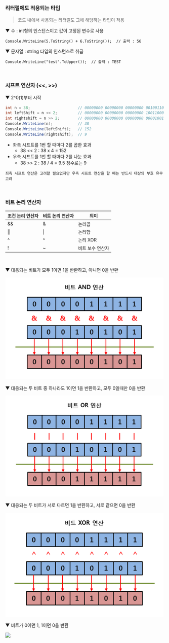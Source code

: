 ### 리터럴에도 적용되는 타입
> 코드 내에서 사용되는 리터럴도 그에 해당하는 타입이 적용

▼ 수 : int형의 인스턴스이고 값이 고정된 변수로 사용
````
Console.WriteLine(5.ToString() + 6.ToString());  // 출력 : 56
````
▼ 문자열 : string 타입의 인스턴스로 취급
````
Console.WriteLine("test".ToUpper());  // 출력 : TEST
````
<br>

### 시프트 연산자 (<<, >>)
▼ 2^0(1)부터 시작
````csharp
int n = 38;                     // 00000000 00000000 00000000 00100110
int leftShift = n << 2;         // 00000000 00000000 00000000 10011000
int rightshift = n >> 2;        // 00000000 00000000 00000000 00001001
Console.WriteLine(n);           // 38
Console.WriteLine(leftShift);   // 152
Console.WriteLine(rightshift);  // 9
````
- 좌측 시프트를 1번 할 때마다 2를 곱한 효과
  - 38 << 2 : 38 x 4 = 152
- 우측 시프트를 1번 할 때마다 2를 나눈 효과
  - 38 >> 2 : 38 / 4 = 9.5 정수로는 9

````
죄측 시프트 연산은 고려할 필요없지만 우측 시프트 연산을 할 때는 반드시 대상의 부호 유무 고려
````
<br>

### 비트 논리 연산자
|조건 논리 연산자|비트 논리 연산자|의미|
|---|---|---|
|&&|&|논리곱|
|&#124;&#124;|&#124;|논리합|
|^|^|논리 XOR|
|!|~|비트 보수 연산자|

<br>

▼ 대응되는 비트가 모두 1이면 1을 반환하고, 아니면 0을 반환

<img src="./Images/5_비트_AND_연산.png" width="500"/>
<br>

▼ 대응되는 두 비트 중 하나라도 1이면 1을 반환하고, 모두 0일때만 0을 반환

<img src="./Images/5_비트_OR_연산.png" width="500"/>
<br>

▼ 대응되는 두 비트가 서로 다르면 1을 반환하고, 서로 같으면 0을 반환

<img src="./Images/5_비트_XOR_연산.png" width="500"/>
<br>

▼ 비트가 0이면 1, 1이면 0을 반환

<img src="./Images/5_비트_AND_NOT.png" width="500"/>
<br>
